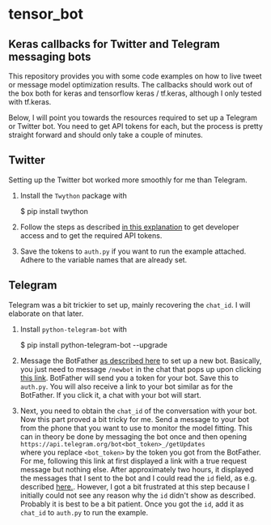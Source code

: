 # tensor_bot
## Keras callbacks for Twitter and Telegram messaging bots

This repository provides you with some code examples on how to live tweet or message model optimization results. 
The callbacks should work out of the box both for keras and tensorflow keras / tf.keras, although I only tested with tf.keras.

Below, I will point you towards the resources required to set up a Telegram or Twitter bot. You need to get API tokens for each, but the process is pretty straight forward and should only take a couple of minutes. 

## Twitter 
Setting up the Twitter bot worked more smoothly for me than Telegram. 

1. Install the `Twython` package with 

    $ pip install twython

2. Follow the steps as described [in this explanation](https://projects.raspberrypi.org/en/projects/getting-started-with-the-twitter-api) to get developer access and to get the required API tokens. 

3. Save the tokens to `auth.py` if you want to run the example attached. Adhere to the variable names that are already set. 

## Telegram
Telegram was a bit trickier to set up, mainly recovering the `chat_id`. I will elaborate on that later. 

1. Install `python-telegram-bot` with

    $ pip install python-telegram-bot --upgrade

2. Message the BotFather [as described here](https://core.telegram.org/bots#6-botfather) to set up a new bot. 
Basically, you just need to message `/newbot` in the chat that pops up upon clicking [this link](https://telegram.me/botfather). BotFather will send you a token for your bot. Save this to `auth.py`. 
You will also receive a link to your bot similar as for the BotFather. If you click it, a chat with your bot will start. 

3. Next, you need to obtain the `chat_id` of the conversation with your bot. Now this part proved a bit tricky for me. 
Send a message to your bot from the phone that you want to use to monitor the model fitting. 
This can in theory be done by messaging the bot once and then opening
`https://api.telegram.org/bot<bot_token>_/getUpdates`	
where you replace `<bot_token>` by the token you got from the BotFather. For me, following this link at first displayed a link with a true request message but nothing else. 
After approximately two hours, it displayed the messages that I sent to the bot and I could read the `id` field, as e.g. described [here.](https://stackoverflow.com/questions/32423837/telegram-bot-how-to-get-a-group-chat-id). 
However, I got a bit frustrated at this step because I initially could not see any reason why the `id` didn't show as described. Probably it is best to be a bit patient. 
Once you got the `id`, add it as `chat_id` to `auth.py` to run the example. 

